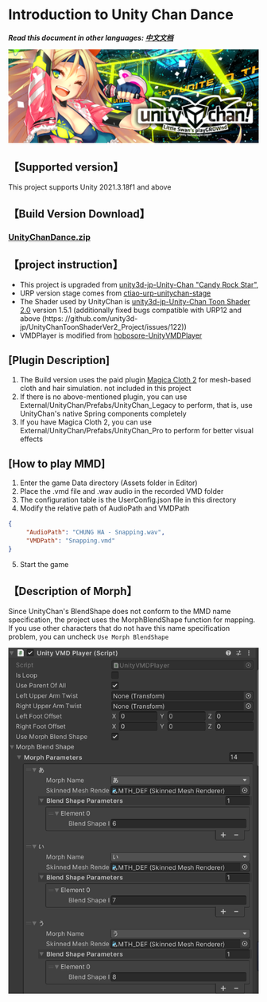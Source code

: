 # Introduction to Unity Chan Dance

***Read this document in other languages: [中文文档](./README_ZH.md)***

<img width=800 src="Images/Splash.png">

## 【Supported version】

This project supports Unity 2021.3.18f1 and above

## 【Build Version Download】

### [UnityChanDance.zip](https://github.com/AkiKurisu/UnityChanDance/releases/download/V0.1/UnityChanDance.zip)

## 【project instruction】
- This project is upgraded from [unity3d-jp-Unity-Chan "Candy Rock Star"](https://github.com/unity3d-jp/unitychan-crs),
- URP version stage comes from [ctiao-urp-unitychan-stage](https://github.com/ctiao/urp-unitychan-stage)
- The Shader used by UnityChan is [unity3d-jp-Unity-Chan Toon Shader 2.0](https://github.com/unity3d-jp/UnityChanToonShaderVer2_Project) version 1.5.1 (additionally fixed bugs compatible with URP12 and above (https: //github.com/unity3d-jp/UnityChanToonShaderVer2_Project/issues/122))
- VMDPlayer is modified from [hobosore-UnityVMDPlayer](https://github.com/hobosore/UnityVMDPlayer)

## [Plugin Description]

1. The Build version uses the paid plugin [Magica Cloth 2](https://assetstore.unity.com/packages/tools/physics/magica-cloth-2-242307) for mesh-based cloth and hair simulation. not included in this project
2. If there is no above-mentioned plugin, you can use External/UnityChan/Prefabs/UnityChan_Legacy to perform, that is, use UnityChan's native Spring components completely
3. If you have Magica Cloth 2, you can use External/UnityChan/Prefabs/UnityChan_Pro to perform for better visual effects

## [How to play MMD]
1. Enter the game Data directory (Assets folder in Editor)
2. Place the .vmd file and .wav audio in the recorded VMD folder
3. The configuration table is the UserConfig.json file in this directory
4. Modify the relative path of AudioPath and VMDPath
```json
{
     "AudioPath": "CHUNG HA - Snapping.wav",
     "VMDPath": "Snapping.vmd"
}
```
5. Start the game

## 【Description of Morph】
Since UnityChan's BlendShape does not conform to the MMD name specification, the project uses the MorphBlendShape function for mapping. If you use other characters that do not have this name specification problem, you can uncheck ```Use Morph BlendShape```

<img src="Images/MorphBlendShape.png">
